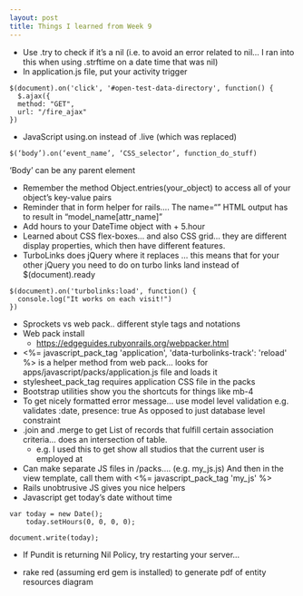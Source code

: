 ```yaml
---
layout: post
title: Things I learned from Week 9
---
```


* Use .try to check if it’s a nil (i.e. to avoid an error related to nil… I ran into this when using .strftime on a date time that was nil)
* In application.js file, put your activity trigger
```
$(document).on('click', '#open-test-data-directory', function() {
  $.ajax({
  method: "GET",
  url: "/fire_ajax"
})
```


* JavaScript using.on instead of .live (which was replaced)
```
$(‘body’).on(‘event_name’, ‘CSS_selector’, function_do_stuff)
```

‘Body’ can be any parent element
* Remember the method Object.entries(your_object) to access all of your object’s key-value pairs
* Reminder that in form helper for rails…. The name=“” HTML output has to result in “model_name[attr_name]”
* Add hours to your DateTime object with + 5.hour
* Learned about CSS flex-boxes… and also CSS grid… they are different display properties, which then have different features.
* TurboLinks does jQuery where it replaces <body>… this means that for your other jQuery you need to do on turbo links land instead of $(document).ready
```
$(document).on('turbolinks:load', function() {
  console.log("It works on each visit!")
})
```
  
* Sprockets vs web pack.. different style tags and notations
* Web pack install
    * https://edgeguides.rubyonrails.org/webpacker.html
* <%= javascript_pack_tag 'application', 'data-turbolinks-track': 'reload' %> is a helper method from web pack… looks for apps/javascript/packs/application.js file and loads it
* stylesheet_pack_tag requires application CSS file in the packs
* Bootstrap utilities show you the shortcuts for things like mb-4 
* To get nicely formatted error message… use model level validation
e.g.
validates :date, presence: true
As opposed to just database level constraint
* .join and .merge to get List of records that fulfill certain association criteria… does an intersection of table.
    * e.g. I used this to get show all studios that the current user is employed at
* Can make separate JS files in /packs…. (e.g. my_js.js) And then in the view template, call them with <%= javascript_pack_tag 'my_js' %>
* Rails unobtrusive JS gives you nice helpers
* Javascript get today’s date without time
```
var today = new Date();
    today.setHours(0, 0, 0, 0);

document.write(today);
```
  
* If Pundit is returning Nil Policy, try restarting your server…

* rake red (assuming erd gem is installed) to generate pdf of entity resources diagram
